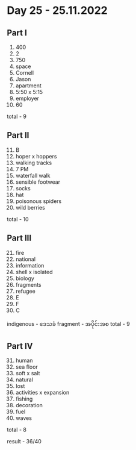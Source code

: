 # Day 25 - 25.11.2022

## Part I

1. 400
2. 2
3. 750
4. space
5. Cornell
6. Jason
7. apartment
8. 5:50 x 5:15
9. employer
10. 60

total - 9

## Part II

11. B
12. hoper x hoppers
13. walking tracks
14. 7 PM
15. waterfall walk
16. sensible footwear
17. socks
18. hat
19. poisonous spiders
20. wild berries

total - 10

## Part III

21. fire
22. national
23. information
24. shell x isolated
25. biology
26. fragments
27. refugee
28. E 
29. F 
30. C 

indigenous - ဒေသခံ
fragment - အပိုင်းအစ
total - 9

## Part IV

31. human
32. sea floor 
33. soft x salt
34. natural
35. lost
36. activities x expansion
37. fishing
38. decoration
39. fuel
40. waves

total - 8

result - 36/40
